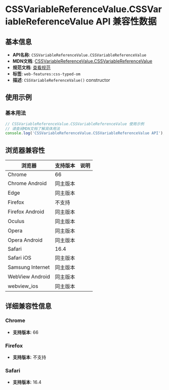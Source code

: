 # CSSVariableReferenceValue.CSSVariableReferenceValue API 兼容性数据

## 基本信息

- **API名称**: `CSSVariableReferenceValue.CSSVariableReferenceValue`
- **MDN文档**: [CSSVariableReferenceValue.CSSVariableReferenceValue](https://developer.mozilla.org/docs/Web/API/CSSVariableReferenceValue/CSSVariableReferenceValue)
- **规范文档**: [查看规范](https://drafts.css-houdini.org/css-typed-om/#dom-cssvariablereferencevalue-cssvariablereferencevalue)
- **标签**: `web-features:css-typed-om`
- **描述**: `CSSVariableReferenceValue()` constructor

## 使用示例

### 基本用法

```javascript
// CSSVariableReferenceValue.CSSVariableReferenceValue 使用示例
// 请查阅MDN文档了解具体用法
console.log('CSSVariableReferenceValue.CSSVariableReferenceValue API');
```

## 浏览器兼容性

| 浏览器 | 支持版本 | 说明 |
|--------|----------|------|
| Chrome | 66 |  |
| Chrome Android | 同主版本 |  |
| Edge | 同主版本 |  |
| Firefox | 不支持 |  |
| Firefox Android | 同主版本 |  |
| Oculus | 同主版本 |  |
| Opera | 同主版本 |  |
| Opera Android | 同主版本 |  |
| Safari | 16.4 |  |
| Safari iOS | 同主版本 |  |
| Samsung Internet | 同主版本 |  |
| WebView Android | 同主版本 |  |
| webview_ios | 同主版本 |  |

## 详细兼容性信息

### Chrome

- **支持版本**: 66

### Firefox

- **支持版本**: 不支持

### Safari

- **支持版本**: 16.4

